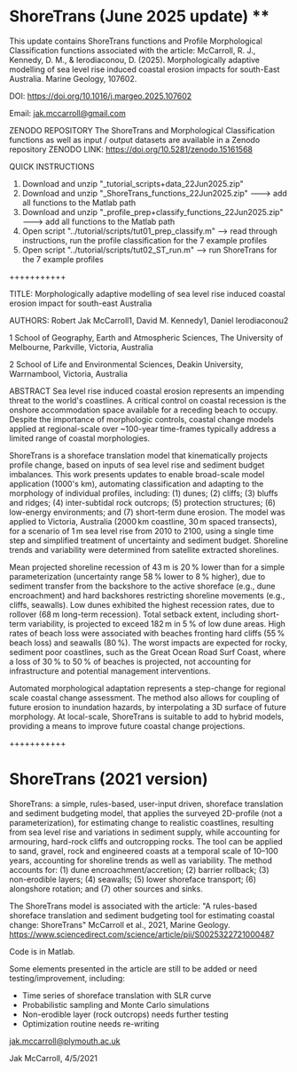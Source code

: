 # ShoreTrans (June 2025 update) **
This update contains ShoreTrans functions and Profile Morphological Classification functions associated with the article:
McCarroll, R. J., Kennedy, D. M., & Ierodiaconou, D. (2025). Morphologically adaptive modelling of sea level rise induced coastal erosion impacts for south-East Australia. Marine Geology, 107602.

DOI: https://doi.org/10.1016/j.margeo.2025.107602

Email: jak.mccarroll@gmail.com 

ZENODO REPOSITORY
The ShoreTrans and Morphological Classification functions as well as input / output datasets are available in a Zenodo repository
ZENODO LINK: https://doi.org/10.5281/zenodo.15161568


QUICK INSTRUCTIONS
1. Download and unzip "_tutorial_scripts+data_22Jun2025.zip"
2. Download and unzip "_ShoreTrans_functions_22Jun2025.zip" ---> add all functions to the Matlab path
3. Download and unzip "_profile_prep+classify_functions_22Jun2025.zip" ---> add all functions to the Matlab path
3. Open script "../tutorial/scripts/tut01_prep_classify.m" --> read through instructions, run the profile classification for the 7 example profiles
4. Open script "../tutorial/scripts/tut02_ST_run.m" --> run ShoreTrans for the 7 example profiles


+++++++++++

TITLE: Morphologically adaptive modelling of sea level rise induced coastal erosion impact for south-east Australia

AUTHORS: Robert Jak McCarroll1, David M. Kennedy1, Daniel Ierodiaconou2

1 School of Geography, Earth and Atmospheric Sciences, The University of Melbourne, Parkville, Victoria, Australia

2 School of Life and Environmental Sciences, Deakin University, Warrnambool, Victoria, Australia

ABSTRACT
Sea level rise induced coastal erosion represents an impending threat to the world's coastlines. A critical control on coastal recession is the onshore accommodation space available for a receding beach to occupy. Despite the importance of morphologic controls, coastal change models applied at regional-scale over ~100-year time-frames typically address a limited range of coastal morphologies.

ShoreTrans is a shoreface translation model that kinematically projects profile change, based on inputs of sea level rise and sediment budget imbalances. This work presents updates to enable broad-scale model application (1000's km), automating classification and adapting to the morphology of individual profiles, including: (1) dunes; (2) cliffs; (3) bluffs and ridges; (4) inter-subtidal rock outcrops; (5) protection structures; (6) low-energy environments; and (7) short-term dune erosion. The model was applied to Victoria, Australia (2000 km coastline, 30 m spaced transects), for a scenario of 1 m sea level rise from 2010 to 2100, using a single time step and simplified treatment of uncertainty and sediment budget. Shoreline trends and variability were determined from satellite extracted shorelines.

Mean projected shoreline recession of 43 m is 20 % lower than for a simple parameterization (uncertainty range 58 % lower to 8 % higher), due to sediment transfer from the backshore to the active shoreface (e.g., dune encroachment) and hard backshores restricting shoreline movements (e.g., cliffs, seawalls). Low dunes exhibited the highest recession rates, due to rollover (68 m long-term recession). Total setback extent, including short-term variability, is projected to exceed 182 m in 5 % of low dune areas. High rates of beach loss were associated with beaches fronting hard cliffs (55 % beach loss) and seawalls (80 %). The worst impacts are expected for rocky, sediment poor coastlines, such as the Great Ocean Road Surf Coast, where a loss of 30 % to 50 % of beaches is projected, not accounting for infrastructure and potential management interventions.

Automated morphological adaptation represents a step-change for regional scale coastal change assessment. The method also allows for coupling of future erosion to inundation hazards, by interpolating a 3D surface of future morphology. At local-scale, ShoreTrans is suitable to add to hybrid models, providing a means to improve future coastal change projections.



+++++++++++
# ShoreTrans (2021 version)

ShoreTrans: a simple, rules-based, user-input driven, shoreface translation and sediment budgeting model, that applies the surveyed 2D-profile (not a parameterization), for estimating change to realistic coastlines, resulting from sea level rise and variations in sediment supply, while accounting for armouring, hard-rock cliffs and outcropping rocks.  The tool can be applied to sand, gravel, rock and engineered coasts at a temporal scale of 10–100 years, accounting for shoreline trends as well as variability. The method accounts for: (1) dune encroachment/accretion; (2) barrier rollback; (3) non-erodible layers; (4) seawalls; (5) lower shoreface transport; (6) alongshore rotation; and (7) other sources and sinks. 

The ShoreTrans model is associated with the article:
"A rules-based shoreface translation and sediment budgeting tool for estimating coastal change: ShoreTrans" McCarroll et al., 2021, Marine Geology.
https://www.sciencedirect.com/science/article/pii/S0025322721000487

Code is in Matlab.

Some elements presented in the article are still to be added or need testing/improvement, including:
- Time series of shoreface translation with SLR curve
- Probabilistic sampling and Monte Carlo simulations
- Non-erodible layer (rock outcrops) needs further testing
- Optimization routine needs re-writing

jak.mccarroll@plymouth.ac.uk

Jak McCarroll, 4/5/2021
